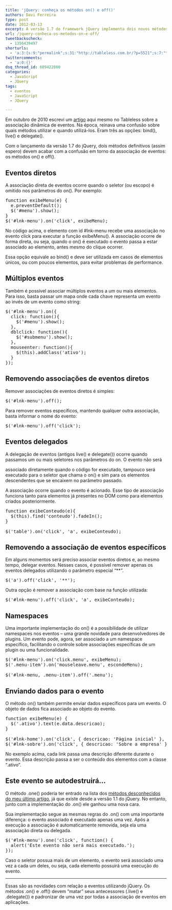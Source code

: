 ```yaml
---
title: 'jQuery: conheça os métodos on() e off()'
authors: Davi Ferreira
type: post
date: 2012-03-13
excerpt: A versão 1.7 do framework jQuery implementa dois novos métodos que pretendem acabar de vez com a confusão gerada em torno da associação de eventos.
url: /jquery-conheca-os-metodos-on-e-off/
tweetbackscheck:
  - 1356439497
shorturls:
  - 'a:3:{s:9:"permalink";s:31:"http://tableless.com.br/?p=5521";s:7:"tinyurl";s:26:"http://tinyurl.com/6nq99g3";s:4:"isgd";s:19:"http://is.gd/Rw4F23";}'
twittercomments:
  - 'a:0:{}'
dsq_thread_id: 609422080
categories:
  - JavaScript
  - JQuery
tags:
  - eventos
  - JavaScript
  - JQuery

---
```

Em outubro de 2010 escrevi um [artigo][1] aqui mesmo no Tableless sobre a associação dinâmica de eventos. Na época, reinava uma confusão sobre quais métodos utilizar e quando utilizá-los. Eram três as opções: bind(), live() e delegate().

Com o lançamento da versão 1.7 do jQuery, dois métodos definitivos (assim espero) devem acabar com a confusão em torno da associação de eventos: os métodos on() e off().

## Eventos diretos

A associação direta de eventos ocorre quando o seletor (ou escopo) é omitido nos parâmetros do on(). Por exemplo:

<pre class="lang-javascript">function exibeMenu(e) {
  e.preventDefault();
  $('#menu').show();
}
$('#lnk-menu').on('click', exibeMenu);
</pre>

No código acima, o elemento com id #lnk-menu recebe uma associação no evento click para executar a função exibeMenu(). A associação ocorre de forma direta, ou seja, quando o on() é executado o evento passa a estar associado ao elemento, antes mesmo do clique ocorrer.

Essa opção equivale ao bind() e deve ser utilizada em casos de elementos únicos, ou com poucos elementos, para evitar problemas de performance.

## Múltiplos eventos

Também é possível associar múltiplos eventos a um ou mais elementos. Para isso, basta passar um mapa onde cada chave representa um evento ao invés de um evento como string:

<pre class="lang-javascript">$('#lnk-menu').on({
  click: function(){
    $('#menu').show();
  },
  dblclick: function(){
    $('#submenu').show();
  },
  mouseenter: function(){
    $(this).addClass('ativo');
  }
});
</pre>

## Removendo associações de eventos diretos

Remover associações de eventos diretos é simples:

<pre class="lang-javascript">$('#lnk-menu').off();</pre>

Para remover eventos específicos, mantendo qualquer outra associação, basta informar o nome do evento:

<pre class="lang-javascript">$('#lnk-menu').off('click');</pre>

## Eventos delegados

A delegação de eventos (antigos live() e delegate()) ocorre quando passamos um ou mais seletores nos parâmetros do on. O evento não será
  
associado diretamente quando o código for executado, tampouco será executado para o seletor que chama o on() e sim para os elementos descendentes que se encaixem no parâmetro passado.

A associação ocorre quando o evento é acionado. Esse tipo de associação funciona tanto para elementos já presentes no DOM como para elementos criados posteriormente.

<pre class="lang-javascript">function exibeConteudo(e){
  $(this).find('conteudo').fadeIn();
}

$('table').on('click', 'a', exibeConteudo);
</pre>

## Removendo a associação de eventos específicos

Em alguns momentos será preciso associar eventos diretos e, ao mesmo tempo, delegar eventos. Nesses casos, é possível remover apenas os eventos delegados utilizando o parâmetro especial &#8220;**&#8221;.

<pre class="lang-javascript">$('a').off('click', '**');</pre>

Outra opção é remover a associação com base na função utilizada:

<pre class="lang-javascript">$('#lnk-menu').off('click', 'a', exibeConteudo);</pre>

## Namespaces

Uma importante implementação do on() é a possibilidade de utilizar namespaces nos eventos &#8211; uma grande novidade para desenvolvedores de plugins. Um evento pode, agora, ser associado a um namespace específico, facilitando o controle sobre associações específicas de um plugin ou uma funcionalidade.

<pre class="lang-javascript">$('#lnk-menu').on('click.menu', exibeMenu);
$('.menu-item').on('mouseleave.menu', escondeMenu);

$('#lnk-menu, .menu-item').off('.menu');
</pre>

## Enviando dados para o evento

O método on() também permite enviar dados específicos para um evento. O objeto de dados fica associado ao objeto do evento.

<pre class="lang-javascript">function exibeMenu(e) { 
  $('.ativo').text(e.data.descricao);
}

$('#lnk-home').on('click', { descricao: 'Página inicial' }, exibeMenu);
$('#lnk-sobre').on('click', { descricao: 'Sobre a empresa' }, exibeMenu);
</pre>

No exemplo acima, cada link passa uma descrição diferente durante o evento. Essa descrição passa a ser o conteúdo dos elementos com a classe &#8220;.ativo&#8221;.

## Este evento se autodestruirá…

O método .one() poderia ter entrado na lista dos [métodos desconhecidos do meu último artigo][2], já que existe desde a versão 1.1 do jQuery. No entanto, junto com a implementação do .on() ele ganhou uma nova cara.

Sua implementação segue as mesmas regras do .on() com uma importante diferença: o evento associado é executado apenas uma vez. Após a execução a associação é automaticamente removida, seja ela uma associação direta ou delegada.

<pre class="lang-javascript">$('#lnk-menu').one('click', function() {
  alert('Este evento não será mais executado.');
});
</pre>

Caso o seletor possua mais de um elemento, o evento será associado uma vez a cada um deles, ou seja, cada elemento possuirá uma execução do evento.

* * *

Essas são as novidades com relação a eventos utilizando jQuery. Os métodos .on() e .off() devem &#8220;matar&#8221; seus antecessores (.live() e .delegate()) e padronizar de uma vez por todas a associação de eventos em aplicações.

 [1]: http://tableless.com.br/associando-eventos-dinamicamente/ "jQuery: associando eventos dinamicamente"
 [2]: http://tableless.com.br/jquery-metodos-desconhecidos/ "jQuery: métodos desconhecidos"